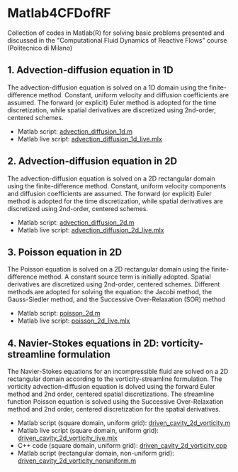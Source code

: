 # Matlab4CFDofRF
Collection of codes in Matlab(R) for solving basic problems presented and discussed in the "Computational Fluid Dynamics of Reactive Flows" course (Politecnico di Milano)

## 1. Advection-diffusion equation in 1D
The advection-diffusion equation is solved on a 1D domain using the finite-difference method. Constant, uniform velocity and diffusion coefficients are assumed. The forward (or explicit) Euler method is adopted for the time discretization, while spatial derivatives are discretized using 2nd-order, centered schemes.
* Matlab script: [advection_diffusion_1d.m](codes/advection_diffusion_1d.m)
* Matlab live script: [advection_diffusion_1d_live.mlx](codes/advection_diffusion_1d_live.mlx)

## 2. Advection-diffusion equation in 2D
The advection-diffusion equation is solved on a 2D rectangular domain using the finite-difference method. Constant, uniform velocity components and diffusion coefficients are assumed. The forward (or explicit) Euler method is adopted for the time discretization, while spatial derivatives are discretized using 2nd-order, centered schemes.
* Matlab script: [advection_diffusion_2d.m](codes/advection_diffusion_2d.m)
* Matlab live script: [advection_diffusion_2d_live.mlx](codes/advection_diffusion_2d_live.mlx)

## 3. Poisson equation in 2D
The Poisson equation is solved on a 2D rectangular domain using the finite-difference method. A constant source term is initially adopted. Spatial derivatives are discretized using 2nd-order, centered schemes. Different methods are adopted for solving the equation: the Jacobi method, the Gauss-Siedler method, and the Successive Over-Relaxation (SOR) method
* Matlab script: [poisson_2d.m](codes/poisson_2d.m)
* Matlab live script: [poisson_2d_live.mlx](codes/poisson_2d_live.mlx)

## 4. Navier-Stokes equations in 2D: vorticity-streamline formulation
The Navier-Stokes equations for an incompressible fluid are solved on a 2D rectangular domain according to the vorticity-streamline formulation. The vorticity advection-diffusion equation is dolved using the forward Euler method and 2nd order, centered spatial discretizations. The streamline function Poisson equation is solved using the Successive Over-Relaxation method and 2nd order, centered discretization for the spatial derivatives. 
* Matlab script (square domain, uniform grid): [driven_cavity_2d_vorticity.m](codes/driven_cavity/driven_cavity_2d_vorticity.m)
* Matlab live script (square domain, uniform grid): [driven_cavity_2d_vorticity_live.mlx](codes/driven_cavity/driven_cavity_2d_vorticity_live.mlx)
* C++ code (square domain, uniform grid): [driven_cavity_2d_vorticity.cpp](codes/driven_cavity/driven_cavity_2d_vorticity.cpp)
* Matlab script (rectangular domain, non-uniform grid): [driven_cavity_2d_vorticity_nonuniform.m](codes/driven_cavity/driven_cavity_2d_vorticity_nonuniform.m)
